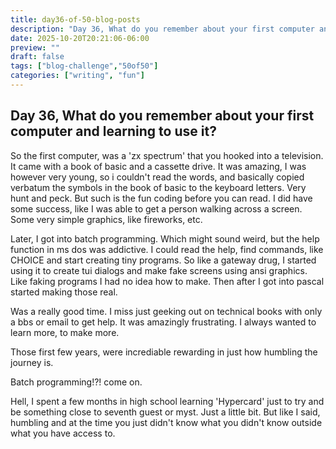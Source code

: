 ```yaml
---
title: day36-of-50-blog-posts
description: "Day 36, What do you remember about your first computer and learning to use it?"
date: 2025-10-20T20:21:06-06:00
preview: ""
draft: false
tags: ["blog-challenge","50of50"]
categories: ["writing", "fun"]
---
```


## Day 36, What do you remember about your first computer and learning to use it?

So the first computer, was a 'zx spectrum' that you hooked into a television. It
came with a book of basic and a cassette drive. It was amazing, I was however very
young, so i couldn't read the words, and basically copied verbatum the symbols in
the book of basic to the keyboard letters. Very hunt and peck. But such is the fun
coding before you can read. I did have some success, like I was able to get a person
walking across a screen. Some very simple graphics, like fireworks, etc.

Later, I got into batch programming. Which might sound weird, but the help function
in ms dos was addictive. I could read the help, find commands, like CHOICE and start
creating tiny programs. So like a gateway drug, I started using it to create tui dialogs
and make fake screens using ansi graphics. Like faking programs I had no idea how to make.
Then after I got into pascal started making those real.

Was a really good time. I miss just geeking out on technical books with only a bbs or email
to get help. It was amazingly frustrating. I always wanted to learn more, to make more.

Those first few years, were incrediable rewarding in just how humbling the journey is.

Batch programming!?! come on.

Hell, I spent a few months in high school learning 'Hypercard' just to try and be something
close to seventh guest or myst. Just a little bit. But like I said, humbling and at the time
you just didn't know what you didn't know outside what you have access to.
